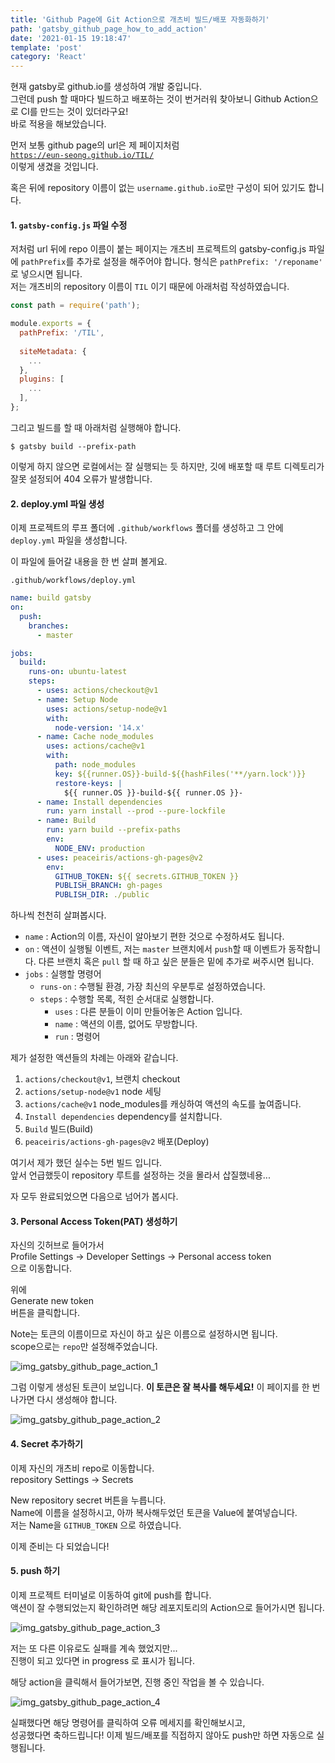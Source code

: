 ```yaml
---
title: 'Github Page에 Git Action으로 개츠비 빌드/배포 자동화하기'
path: 'gatsby_github_page_how_to_add_action'
date: '2021-01-15 19:18:47'
template: 'post'
category: 'React'
---
```


현재 gatsby로 github.io를 생성하여 개발 중입니다.   
그런데 push 할 때마다 빌드하고 배포하는 것이 번거러워 찾아보니 Github Action으로 CI를 만드는 것이 있더라구요!   
바로 적용을 해보았습니다.   

먼저 보통 github page의 url은 제 페이지처럼   
[`https://eun-seong.github.io/TIL/`](https://eun-seong.github.io/TIL/)   
이렇게 생겼을 것입니다.   

혹은 뒤에 repository 이름이 없는 `username.github.io`로만 구성이 되어 있기도 합니다.

#### 1. `gatsby-config.js` 파일 수정

저처럼 url 뒤에 repo 이름이 붙는 페이지는 개츠비 프로젝트의 gatsby-config.js 파일에 `pathPrefix`를 추가로 설정을 해주어야 합니다.
형식은 `pathPrefix: '/reponame'` 로 넣으시면 됩니다.   
저는 개츠비의 repository 이름이 `TIL` 이기 때문에 아래처럼 작성하였습니다.

```js {numberLines}
const path = require('path');

module.exports = {
  pathPrefix: '/TIL',
  
  siteMetadata: {
  	...
  },
  plugins: [
	...
  ],
};
```

그리고 빌드를 할 때 아래처럼 실행해야 합니다.

```shell
$ gatsby build --prefix-path
```

이렇게 하지 않으면 로컬에서는 잘 실행되는 듯 하지만, 깃에 배포할 때 루트 디렉토리가 잘못 설정되어 404 오류가 발생합니다.


#### 2. deploy.yml 파일 생성
이제 프로젝트의 루프 폴더에 `.github/workflows` 폴더를 생성하고 그 안에 `deploy.yml` 파일을 생성합니다.   

이 파일에 들어갈 내용을 한 번 살펴 볼게요.   

`.github/workflows/deploy.yml`
```yml {numberLines}
name: build gatsby
on:
  push:
    branches:
      - master

jobs:
  build:
    runs-on: ubuntu-latest
    steps:
      - uses: actions/checkout@v1
      - name: Setup Node
        uses: actions/setup-node@v1
        with:
          node-version: '14.x'
      - name: Cache node_modules
        uses: actions/cache@v1
        with:
          path: node_modules
          key: ${{runner.OS}}-build-${{hashFiles('**/yarn.lock')}}
          restore-keys: |
            ${{ runner.OS }}-build-${{ runner.OS }}-
      - name: Install dependencies
        run: yarn install --prod --pure-lockfile
      - name: Build
        run: yarn build --prefix-paths
        env:
          NODE_ENV: production
      - uses: peaceiris/actions-gh-pages@v2
        env:
          GITHUB_TOKEN: ${{ secrets.GITHUB_TOKEN }}
          PUBLISH_BRANCH: gh-pages
          PUBLISH_DIR: ./public

```

하나씩 천천히 살펴봅시다.   
* `name` : Action의 이름, 자신이 알아보기 편한 것으로 수정하셔도 됩니다.
* `on` : 액션이 실행될 이벤트, 저는 `master` 브랜치에서 `push`할 때 이벤트가 동작합니다. 다른 브랜치 혹은 `pull` 할 때 하고 싶은 분들은 밑에 추가로 써주시면 됩니다.
* `jobs` : 실행할 명령어
    * `runs-on` : 수행될 환경, 가장 최신의 우분투로 설정하였습니다.
    * `steps` : 수행할 목록, 적힌 순서대로 실행합니다.
        * `uses` : 다른 분들이 이미 만들어놓은 Action 입니다.
        * `name` : 액션의 이름, 없어도 무방합니다.
        * `run` : 명령어

제가 설정한 액션들의 차례는 아래와 같습니다.
1. `actions/checkout@v1`, 브랜치 checkout
2. `actions/setup-node@v1` node 세팅
3. `actions/cache@v1` node_modules를 캐싱하여 액션의 속도를 높여줍니다.
4. `Install dependencies` dependency를 설치합니다.
5. `Build` 빌드(Build)
6. `peaceiris/actions-gh-pages@v2` 배포(Deploy)

여기서 제가 했던 실수는 5번 빌드 입니다.   
앞서 언급했듯이 repository 루트를 설정하는 것을 몰라서 삽질했네용...   

자 모두 완료되었으면 다음으로 넘어가 봅시다.

#### 3. Personal Access Token(PAT) 생성하기
자신의 깃허브로 들어가서   
Profile Settings -> Developer Settings -> Personal access token   
으로 이동합니다.   

위에    
Generate new token   
버튼을 클릭합니다.   

Note는 토큰의 이름이므로 자신이 하고 싶은 이름으로 설정하시면 됩니다.   
scope으로는 `repo`만 설정해주었습니다.   

![img_gatsby_github_page_action_1](./images/img_gatsby_github_page_action_1.png)  

그럼 이렇게 생성된 토큰이 보입니다. **이 토큰은 잘 복사를 해두세요!** 이 페이지를 한 번 나가면 다시 생성해야 합니다.   

![img_gatsby_github_page_action_2](./images/img_gatsby_github_page_action_2.png)  

#### 4. Secret 추가하기
이제 자신의 개츠비 repo로 이동합니다.   
repository Settings -> Secrets   

New repository secret 버튼을 누릅니다.   
Name에 이름을 설정하시고, 아까 복사해두었던 토큰을 Value에 붙여넣습니다.   
저는 Name을 `GITHUB_TOKEN` 으로 하였습니다.

이제 준비는 다 되었습니다!

#### 5. push 하기
이제 프로젝트 터미널로 이동하여 git에 push를 합니다.   
액션이 잘 수행되었는지 확인하려면 해당 레포지토리의 Action으로 들어가시면 됩니다.   

![img_gatsby_github_page_action_3](./images/img_gatsby_github_page_action_3.png)  

저는 또 다른 이유로도 실패를 계속 했었지만...   
진행이 되고 있다면 in progress 로 표시가 됩니다.   

해당 action을 클릭해서 들어가보면, 진행 중인 작업을 볼 수 있습니다.

![img_gatsby_github_page_action_4](./images/img_gatsby_github_page_action_4.png)  

실패했다면 해당 명령어를 클릭하여 오류 메세지를 확인해보시고,   
성공했다면 축하드립니다! 이제 빌드/배포를 직접하지 않아도 push만 하면 자동으로 실행됩니다.   

